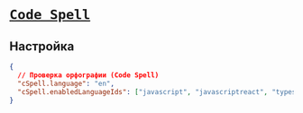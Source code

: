 # [`Code Spell`](./index.md)

## Настройка

```json
{
  // Проверка орфографии (Code Spell)
  "cSpell.language": "en",
  "cSpell.enabledLanguageIds": ["javascript", "javascriptreact", "typescript", "typescriptreact"]
}
```
